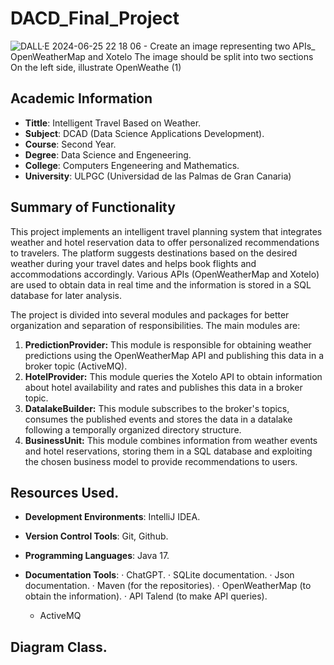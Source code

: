 # DACD_Final_Project

![DALL·E 2024-06-25 22 18 06 - Create an image representing two APIs_ OpenWeatherMap and Xotelo  The image should be split into two sections  On the left side, illustrate OpenWeathe (1)](https://github.com/jorgemoralesll110/DACD_Final_Project/assets/132004580/e0ad0663-8a03-433e-8576-7f644c651cb3)

## Academic Information
- **Tittle**: Intelligent Travel Based on Weather.
- **Subject**: DCAD (Data Science Applications Development).
- **Course**: Second Year.
- **Degree**: Data Science and Engeneering.
- **College**: Computers Engeneering and Mathematics.
- **University**: ULPGC (Universidad de las Palmas de Gran Canaria)


## Summary of Functionality
This project implements an intelligent travel planning system that integrates weather and hotel reservation data to offer personalized recommendations to travelers. The platform suggests destinations based on the desired weather during your travel dates and helps book flights and accommodations accordingly. Various APIs (OpenWeatherMap and Xotelo) are used to obtain data in real time and the information is stored in a SQL database for later analysis.

The project is divided into several modules and packages for better organization and separation of responsibilities. The main modules are:
1. **PredictionProvider:** This module is responsible for obtaining weather predictions using the OpenWeatherMap API and publishing this data in a broker topic (ActiveMQ).
2. **HotelProvider:** This module queries the Xotelo API to obtain information about hotel availability and rates and publishes this data in a broker topic.
3. **DatalakeBuilder:** This module subscribes to the broker's topics, consumes the published events and stores the data in a datalake following a temporally organized directory structure.
4. **BusinessUnit:** This module combines information from weather events and hotel reservations, storing them in a SQL database and exploiting the chosen business model to provide recommendations to users.


## Resources Used.
- **Development Environments**: IntelliJ IDEA.
- **Version Control Tools**: Git, Github.
- **Programming Languages**: Java 17.

- **Documentation Tools**:
  · ChatGPT.
  · SQLite documentation.
  · Json documentation.
  · Maven (for the repositories).
  · OpenWeatherMap (to obtain the information).
  · API Talend (to make API queries).
  - ActiveMQ

## Diagram Class.


